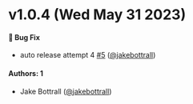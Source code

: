 # v1.0.4 (Wed May 31 2023)

#### 🐛 Bug Fix

- auto release attempt 4 [#5](https://github.com/jakebottrall/tmsw/pull/5) ([@jakebottrall](https://github.com/jakebottrall))

#### Authors: 1

- Jake Bottrall ([@jakebottrall](https://github.com/jakebottrall))
